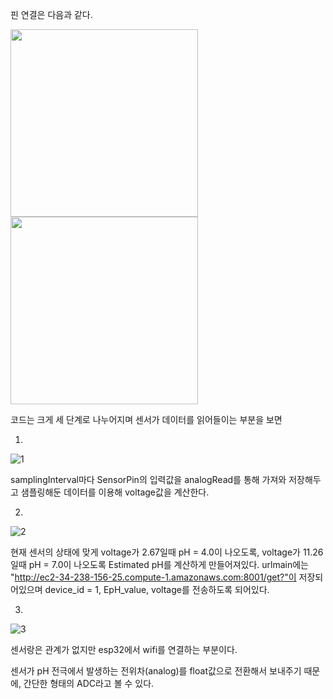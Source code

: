 핀 연결은 다음과 같다.

<img src="https://user-images.githubusercontent.com/62240493/82744899-678c9b00-9db9-11ea-8031-7df5aa3158c2.jpg" width="300" height="300">

<img src="https://user-images.githubusercontent.com/62240493/82744901-69565e80-9db9-11ea-982e-10c207f37cbf.jpg" width="300" height="300">

코드는 크게 세 단계로 나누어지며 센서가 데이터를 읽어들이는 부분을 보면

1. 
![1](https://user-images.githubusercontent.com/62240493/82744902-69eef500-9db9-11ea-8c70-8cf046b62796.png)

samplingInterval마다 SensorPin의 입력값을 analogRead를 통해 가져와 저장해두고 샘플링해둔 데이터를 이용해 voltage값을 계산한다.

2. 
![2](https://user-images.githubusercontent.com/62240493/82744904-69eef500-9db9-11ea-959a-2e85db18f8b3.png)

현재 센서의 상태에 맞게 voltage가 2.67일때 pH = 4.0이 나오도록, voltage가 11.26일때 pH = 7.0이 나오도록 Estimated pH를 계산하게 만들어져있다.
urlmain에는 "http://ec2-34-238-156-25.compute-1.amazonaws.com:8001/get?"이 저장되어있으며 device_id = 1, EpH_value, voltage를 전송하도록 되어있다.

3. 
![3](https://user-images.githubusercontent.com/62240493/82744905-6a878b80-9db9-11ea-8655-fec96d47eaf9.png)

센서랑은 관계가 없지만 esp32에서 wifi를 연결하는 부분이다.


센서가 pH 전극에서 발생하는 전위차(analog)를 float값으로 전환해서 보내주기 때문에, 간단한 형태의 ADC라고 볼 수 있다.

